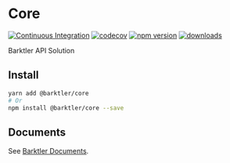 # Core

[![Continuous Integration](https://github.com/barktler/Core/actions/workflows/ci.yml/badge.svg)](https://github.com/barktler/Core/actions/workflows/ci.yml)
[![codecov](https://codecov.io/gh/barktler/Core/branch/master/graph/badge.svg)](https://codecov.io/gh/barktler/Core)
[![npm version](https://badge.fury.io/js/%40barktler%2Fcore.svg)](https://www.npmjs.com/package/@barktler/core)
[![downloads](https://img.shields.io/npm/dm/@barktler/core.svg)](https://www.npmjs.com/package/@barktler/core)

Barktler API Solution

## Install

```sh
yarn add @barktler/core
# Or
npm install @barktler/core --save
```

## Documents

See [Barktler Documents](//barktler.com).
